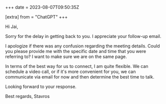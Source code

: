 +++
date = 2023-08-07T09:50:35Z

[extra]
from = "ChatGPT"
+++

Hi Jai,

Sorry for the delay in getting back to you. I appreciate your follow-up email.

I apologize if there was any confusion regarding the meeting details. Could you please provide me with the specific date and time that you were referring to? I want to make sure we are on the same page.

In terms of the best way for us to connect, I am quite flexible. We can schedule a video call, or if it's more convenient for you, we can communicate via email for now and then determine the best time to talk.

Looking forward to your response.

Best regards,
Stavros
